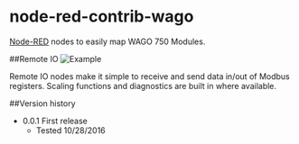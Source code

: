 # node-red-contrib-wago
[Node-RED](http://nodered.org/) nodes to easily map WAGO 750 Modules. 

##Remote IO 
![Example](http://i66.tinypic.com/qqv30x.png)

Remote IO nodes make it simple to receive and send data in/out of Modbus registers.  Scaling functions and diagnostics are built in where available.

##Version history
* 0.0.1	First release
  * Tested 10/28/2016
